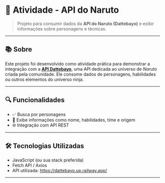 # 🧮 Atividade - API do Naruto

> Projeto para consumir dados da **API do Naruto (Dattebayo)** e exibir informações sobre personagens e técnicas.

---

## 📚 Sobre

Este projeto foi desenvolvido como atividade prática para demonstrar a integração com a [**API Dattebayo**](https://dattebayo.up.railway.app/ ), uma API dedicada ao universo de *Naruto* criada pela comunidade. Ele consome dados de personagens, habilidades ou outros elementos do universo ninja.

---

## 🔍 Funcionalidades

- ✅ Busca por personagens  
- 🧠 Exibe informações como nome, habilidades, time e origem  
- 🌐 Integração com API REST  

---

## 🛠️ Tecnologias Utilizadas

- JavaScript (ou sua stack preferida)  
- Fetch API / Axios  
- API utilizada: [https://dattebayo.up.railway.app/ ](https://dattebayo.up.railway.app/ )  

---

